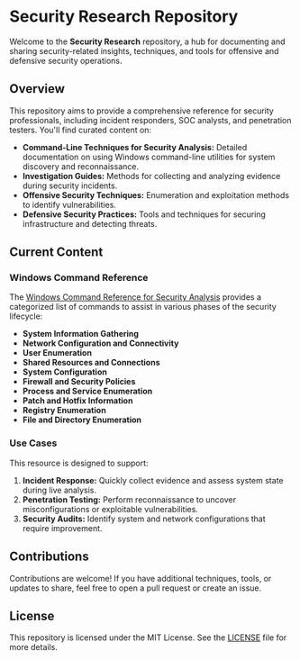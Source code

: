 # Security Research Repository

Welcome to the **Security Research** repository, a hub for documenting and sharing security-related insights, techniques, and tools for offensive and defensive security operations.

## Overview

This repository aims to provide a comprehensive reference for security professionals, including incident responders, SOC analysts, and penetration testers. You'll find curated content on:

- **Command-Line Techniques for Security Analysis:** Detailed documentation on using Windows command-line utilities for system discovery and reconnaissance.
- **Investigation Guides:** Methods for collecting and analyzing evidence during security incidents.
- **Offensive Security Techniques:** Enumeration and exploitation methods to identify vulnerabilities.
- **Defensive Security Practices:** Tools and techniques for securing infrastructure and detecting threats.

## Current Content

### Windows Command Reference
The [Windows Command Reference for Security Analysis](./windows_command_reference.md) provides a categorized list of commands to assist in various phases of the security lifecycle:
- **System Information Gathering**
- **Network Configuration and Connectivity**
- **User Enumeration**
- **Shared Resources and Connections**
- **System Configuration**
- **Firewall and Security Policies**
- **Process and Service Enumeration**
- **Patch and Hotfix Information**
- **Registry Enumeration**
- **File and Directory Enumeration**

### Use Cases
This resource is designed to support:
1. **Incident Response:** Quickly collect evidence and assess system state during live analysis.
2. **Penetration Testing:** Perform reconnaissance to uncover misconfigurations or exploitable vulnerabilities.
3. **Security Audits:** Identify system and network configurations that require improvement.

## Contributions
Contributions are welcome! If you have additional techniques, tools, or updates to share, feel free to open a pull request or create an issue.

## License
This repository is licensed under the MIT License. See the [LICENSE](./LICENSE) file for more details.
